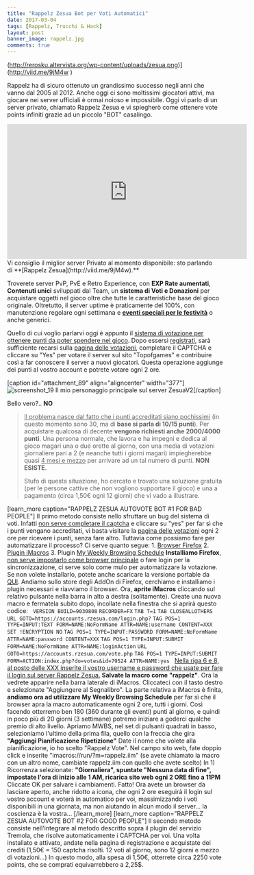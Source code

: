 ```yaml
---
title: "Rappelz Zesua Bot per Voti Automatici"
date: 2017-03-04
tags: [Rappelz, Trucchi & Hack]
layout: post
banner_image: rappelz.jpg
comments: true
---
```


(http://rerosku.altervista.org/wp-content/uploads/zesua.png)](http://viid.me/9jM4w )

Rappelz ha di sicuro ottenuto un grandissimo successo negli anni che vanno dal 2005 al 2012. Anche oggi ci sono moltissimi giocatori attivi, ma giocare nei server ufficiali è ormai noioso e impossibile. Oggi vi parlo di un server privato, chiamato Rappelz Zesua e vi spiegherò come ottenere vote points infiniti grazie ad un piccolo "BOT" casalingo.

<!--more-->

<iframe width="560" height="315" src="https://www.youtube.com/embed/kZor8qgVrMM" frameborder="0" allowfullscreen="allowfullscreen"></iframe>Vi consiglio il miglior server Privato al momento disponibile: sto parlando di **[Rappelz Zesua](http://viid.me/9jM4w).**

Troverete server PvP, PvE e Retro Experience, con **EXP Rate aumentati**, **Contenuti unici** sviluppati dal Team, un **sistema di Voti e Donazioni** per acquistare oggetti nel gioco oltre che tutte le caratteristiche base del gioco originale. Oltretutto, il server uptime è praticamente del 100%, con manutenzione regolare ogni settimana e **[eventi speciali per le festività](http://viid.me/9keS4)** o anche generici.

Quello di cui voglio parlarvi oggi è appunto il <span style="text-decoration: underline;">sistema di votazione per ottenere punti da poter spendere nel gioco</span>. Dopo essersi [registrati](http://viid.me/9kw9D), sarà sufficiente recarsi sulla [pagina delle votazioni](http://viid.me/9keS4), completare il CAPTCHA e cliccare su "Yes" per votare il server sul sito "Topofgames" e contribuire così a far conoscere il server a nuovi giocatori. Questa operazione aggiunge dei punti al vostro account e potrete votare ogni 2 ore.

[caption id="attachment_89" align="aligncenter" width="377"]![screenshot_19](http://rerosku.altervista.org/wp-content/uploads/Screenshot_19.png) Il mio personaggio principale sul server ZesuaV2[/caption]

Bello vero?.. **NO**

> <span style="text-decoration: underline;">Il problema nasce dal fatto che i punti accreditati siano pochissimi</span> (in questo momento sono 30, ma di **base si parla di 10/15 punti**). Per acquistare qualcosa di decente **vengono richiesti anche 2000/4000 punti**. Una persona normale, che lavora e ha impegni e dedica al gioco magari una o due orette al giorno, con una media di votazioni giornaliere pari a 2 (e neanche tutti i giorni magari) impiegherebbe quasi <span style="text-decoration: underline;">4 mesi e mezzo</span> per arrivare ad un tal numero di punti. **NON ESISTE.**
>
> Stufo di questa situazione, ho cercato e trovato una soluzione gratuita (per le persone cattive che non vogliono supportare il gioco) e una a pagamento (circa 1,50€ ogni 12 giorni) che vi vado a illustrare.

[learn_more caption="RAPPELZ ZESUA AUTOVOTE BOT #1 FOR BAD PEOPLE"] Il primo metodo consiste nello sfruttare un bug del sistema di voti. Infatti <span style="text-decoration: underline;">non serve completare il captcha</span> e cliccare su "yes" per far sì che i punti vengano accreditati, vi basta visitare la [pagina delle votazioni](http://viid.me/9keS4) ogni 2 ore per ricevere i punti, senza fare altro. Tuttavia come possiamo fare per automatizzare il processo? Ci serve quanto segue: 1\. [Browser Firefox](http://viid.me/9kmNk) 2\. [Plugin iMacros](http://viid.me/9kQyr) 3\. Plugin [My Weekly Browsing Schedule](http://viid.me/9kQbC) **Installiamo Firefox**, <span style="text-decoration: underline;">non serve impostarlo come browser principale</span> o fare login per la sincronizzazione, ci serve solo come mulo per automatizzare la votazione. Se non volete installarlo, potete anche scaricare la versione portable da [QUI](http://viid.me/9kQPE). Andiamo sullo store degli AddOn di Firefox, cerchiamo e installiamo i plugin necessari e riavviamo il browser. Ora, **aprite iMacros** cliccando sul relativo pulsante nella barra in alto a destra (solitamente). Create una nuova macro e fermatela subito dopo, incollate nella finestra che si aprirà questo codice:   `VERSION BUILD=9030808` `RECORDER=FX` `TAB T=1` `TAB CLOSEALLOTHERS` `URL GOTO=https://accounts.rzesua.com/login.php?` `TAG POS=1 TYPE=INPUT:TEXT FORM=NAME:NoFormName ATTR=NAME:username CONTENT=XXX` `SET !ENCRYPTION NO` `TAG POS=1 TYPE=INPUT:PASSWORD FORM=NAME:NoFormName ATTR=NAME:password CONTENT=XXX` `TAG POS=1 TYPE=INPUT:SUBMIT FORM=NAME:NoFormName ATTR=NAME:loginAction` `URL GOTO=https://accounts.rzesua.com/vote.php` `TAG POS=1 TYPE=INPUT:SUBMIT FORM=ACTION:index.php?do=votes&id=79524 ATTR=NAME:yes`   <span style="text-decoration: underline;">Nella riga 6 e 8, al posto delle XXX inserite il vostro username e password che usate per fare il login sul server Rappelz Zesua.</span> **Salvate la macro come "rappelz"**. Ora la vedrete apparire nella barra laterale di iMacros. Cliccateci con il tasto destro e selezionate "Aggiungere al Segnalibro". La parte relativa a iMacros è finita, **andiamo ora ad utilizzare My Weekly Browsing Schedule** per far sì che il browser apra la macro automaticamente ogni 2 ore, tutti i giorni. Così facendo otterremo ben 180 (360 durante gli eventi) punti al giorno, e quindi in poco più di 20 giorni (3 settimane) potremo iniziare a goderci qualche premio di alto livello. Apriamo MWBS, nel set di pulsanti quadrati in basso, selezioniamo l'ultimo della prima fila, quello con la freccia che gira **"Aggiungi Pianificazione Ripetizione"** Date il nome che volete alla pianificazione, io ho scelto "Rappelz Vote". Nel campo sito web, fate doppio click e inserite "imacros://run/?m=rappelz.iim" (se avete chiamato la macro con un altro nome, cambiate rappelz.iim con quello che avete scelto) In 1) Ricorrenza selezionate: **"Giornaliera", spuntate "Nessuna data di fine", impostate l'ora di inizio alle 1 AM, ricarica sito web ogni 2 ORE fino a 11PM** Cliccate OK per salvare i cambiamenti. Fatto! Ora avete un browser da lasciare aperto, anche ridotto a icona, che ogni 2 ore eseguirà il login sul vostro account e voterà in automatico per voi, massimizzando i voti disponibili in una giornata, ma non aiutando in alcun modo il server... la coscienza è la vostra... [/learn_more] [learn_more caption="RAPPELZ ZESUA AUTOVOTE BOT #2 FOR GOOD PEOPLE"] Il secondo metodo consiste nell'integrare al metodo descritto sopra il plugin del servizio Tremola, che risolve automaticamente i CAPTCHA per voi. Una volta installato e attivato, andate nella pagina di registrazione e acquistate dei crediti (1,50€ = 150 captcha risolti. 12 voti al giorno, sono 12 giorni e mezzo di votazioni...) In questo modo, alla spesa di 1,50€, otterrete circa 2250 vote points, che se comprati equivarrebbero a 2,25$.
